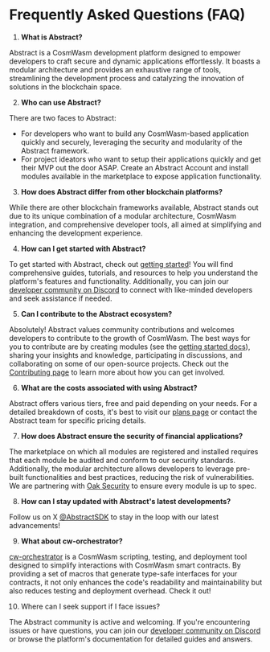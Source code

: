 # Frequently Asked Questions (FAQ)

1. **What is Abstract?**

Abstract is a CosmWasm development platform designed to empower developers to craft secure and dynamic applications
effortlessly. It boasts a modular architecture and provides an exhaustive range of tools, streamlining the development
process and catalyzing the innovation of solutions in the blockchain space.

2. **Who can use Abstract?**

There are two faces to Abstract:

- For developers who want to build any CosmWasm-based application quickly and securely, leveraging the security and
  modularity of the Abstract framework.
- For project ideators who want to setup their applications quickly and get their MVP out the door ASAP. Create an
  Abstract Account and install modules available in the marketplace to expose application functionality.

3. **How does Abstract differ from other blockchain platforms?**

While there are other blockchain frameworks available, Abstract stands out due to its unique combination of a modular
architecture, CosmWasm integration, and comprehensive developer tools, all aimed at simplifying and enhancing the
development experience.

4. **How can I get started with Abstract?**

To get started with Abstract, check out [getting started](../4_get_started/index.md)! You will find comprehensive
guides, tutorials, and resources to help you understand the platform's features and functionality. Additionally, you can
join our <a href="https://discord.com/invite/uch3Tq3aym" target="_blank">developer community on Discord</a> to connect
with
like-minded developers and seek
assistance if needed.

5. **Can I contribute to the Abstract ecosystem?**

Absolutely! Abstract values community contributions and welcomes developers to contribute to the growth of CosmWasm. The
best ways for you to contribute are by creating modules (see the [getting started docs](../4_get_started/index.md)),
sharing your insights and knowledge, participating in discussions, and collaborating on some of our open-source
projects. Check out the [Contributing page](../contributing.md) to learn more about how you can get involved.

6. **What are the costs associated with using Abstract?**

Abstract offers various tiers, free and paid depending on your needs. For a detailed breakdown of costs, it's best to
visit our [plans page](https://abstract.money/orchestrator) or contact the Abstract team for specific pricing details.

7. **How does Abstract ensure the security of financial applications?**

The marketplace on which all modules are registered and installed requires that each module be audited and conform to
our security standards. Additionally, the modular architecture allows developers to leverage pre-built functionalities
and best practices, reducing the risk of vulnerabilities. We are partnering
with <a href="https://www.oaksecurity.io/" target="_blank">Oak Security</a> to ensure every module is up to spec.

8. **How can I stay updated with Abstract's latest developments?**

Follow us on X [@AbstractSDK](https://x.com/AbstractSDK) to stay in the loop with our latest advancements!

9. **What about cw-orchestrator?**

<a href="https://github.com/AbstractSDK/cw-orchestrator" target="_blank">cw-orchestrator</a> is a CosmWasm scripting,
testing, and deployment tool designed to simplify interactions with CosmWasm smart contracts. By providing a set of
macros that generate type-safe interfaces for your contracts, it not only enhances the code's readability and
maintainability but also reduces testing and deployment overhead. Check it out!

10. Where can I seek support if I face issues?

The Abstract community is active and welcoming. If you're encountering issues or have questions, you can join our
<a href="https://discord.com/invite/uch3Tq3aym" target="_blank">developer community on Discord</a> or browse the
platform's documentation for detailed guides and answers.
